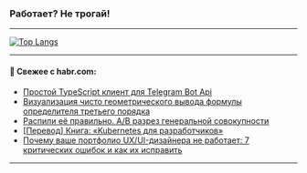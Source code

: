### Работает? Не трогай!

---
<!--
#### 🛠️ Technical stack:

![Java](https://img.shields.io/badge/Java-informational?logo=Oracle&style=flat&logoColor=white&color=FF4500)
![Kotlin](https://img.shields.io/badge/Kotlin-informational?logo=Kotlin&style=flat&logoColor=white&color=774D97)
![TS](https://img.shields.io/badge/TypeScript-informational?logo=typeScript&style=flat&logoColor=black&color=017acc)
![Python](https://img.shields.io/badge/Python-informational?logo=Python&style=flat&logoColor=black&color=ffdd54) <br>
![Spring](https://img.shields.io/badge/Spring-informational?logo=Spring&style=flat&logoColor=white&color=6DB33F) 
![SpringBoot](https://img.shields.io/badge/SpringBoot-informational?logo=SpringBoot&style=flat&logoColor=white&color=6DB33F)
![Nest](https://img.shields.io/badge/NestJS-informational?logo=NestJS&style=flat&logoColor=white&color=E0234E) 
![NodeJS](https://img.shields.io/badge/NodeJS-informational?logo=node.js&style=flat&logoColor=white&color=70A760)<br>
![PostgreSQL](https://img.shields.io/badge/PostgreSQL-informational?logo=PostgreSQL&style=flat&logoColor=white&color=DAA520)
![MongoDB](https://img.shields.io/badge/MongoDB-informational?logo=MongoDB&style=flat&logoColor=white&color=870000)
![Apache](https://img.shields.io/badge/Apache-informational?logo=apache&style=flat&logoColor=white&color=f74e28)

___ 
-->

<!--- #### 🛠️ : --->

[![Top Langs](https://github-readme-stats-82jvfl3w3-advtsettinggmailcoms-projects.vercel.app/api/top-langs/?username=zloylis&langs_count=10&hide_title=true&title_color=e6edf3&size_weight=0.5&count_weight=0.5&layout=compact&hide_progress=true&hide_border=true&theme=dracula)](https://github.com/zloylis)

<!---


####  :octocat:&nbsp;&nbsp; Статистика:

![GitHub stats](https://github-readme-stats-u2qms2cxw-advtsettinggmailcoms-projects.vercel.app/api?username=zloylis&show_icons=true&hide_border=true&theme=dracula&title_color=e6edf3&include_all_commits=true&count_private=true&hide_rank=false&hide_title=true&rank_icon=github)
-->
---

#### 💬 Свежее с habr.com:

<!-- BLOG-POST-LIST:START -->
- [Простой TypeScript клиент для Telegram Bot Api](https://habr.com/ru/articles/879174/?utm_source=habrahabr&utm_medium=rss&utm_campaign=879174)
- [Визуализация чисто геометрического вывода формулы определителя третьего порядка](https://habr.com/ru/articles/879410/?utm_source=habrahabr&utm_medium=rss&utm_campaign=879410)
- [Распили её правильно. А/В разрез генеральной совокупности](https://habr.com/ru/articles/878440/?utm_source=habrahabr&utm_medium=rss&utm_campaign=878440)
- [[Перевод] Книга: «Kubernetes для разработчиков»](https://habr.com/ru/companies/piter/articles/879114/?utm_source=habrahabr&utm_medium=rss&utm_campaign=879114)
- [Почему ваше портфолио UX/UI-дизайнера не работает: 7 критических ошибок и как их исправить](https://habr.com/ru/articles/879376/?utm_source=habrahabr&utm_medium=rss&utm_campaign=879376)
<!-- BLOG-POST-LIST:END -->

---
